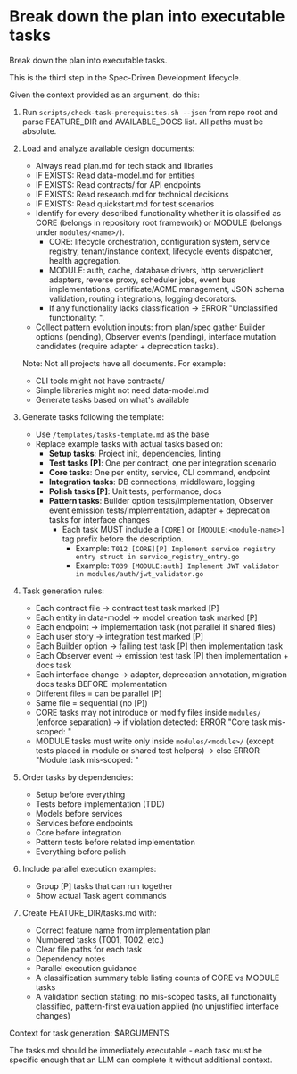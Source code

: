 # Break down the plan into executable tasks


Break down the plan into executable tasks.

This is the third step in the Spec-Driven Development lifecycle.

Given the context provided as an argument, do this:

1. Run `scripts/check-task-prerequisites.sh --json` from repo root and parse FEATURE_DIR and AVAILABLE_DOCS list. All paths must be absolute.
2. Load and analyze available design documents:
   - Always read plan.md for tech stack and libraries
   - IF EXISTS: Read data-model.md for entities
   - IF EXISTS: Read contracts/ for API endpoints  
   - IF EXISTS: Read research.md for technical decisions
   - IF EXISTS: Read quickstart.md for test scenarios
    - Identify for every described functionality whether it is classified as CORE (belongs in repository root framework) or MODULE (belongs under `modules/<name>/`).
       * CORE: lifecycle orchestration, configuration system, service registry, tenant/instance context, lifecycle events dispatcher, health aggregation.
       * MODULE: auth, cache, database drivers, http server/client adapters, reverse proxy, scheduler jobs, event bus implementations, certificate/ACME management, JSON schema validation, routing integrations, logging decorators.
       * If any functionality lacks classification → ERROR "Unclassified functionality: <item>".
   - Collect pattern evolution inputs: from plan/spec gather Builder options (pending), Observer events (pending), interface mutation candidates (require adapter + deprecation tasks).
   
   Note: Not all projects have all documents. For example:
   - CLI tools might not have contracts/
   - Simple libraries might not need data-model.md
   - Generate tasks based on what's available

3. Generate tasks following the template:
   - Use `/templates/tasks-template.md` as the base
   - Replace example tasks with actual tasks based on:
     * **Setup tasks**: Project init, dependencies, linting
     * **Test tasks [P]**: One per contract, one per integration scenario
     * **Core tasks**: One per entity, service, CLI command, endpoint
     * **Integration tasks**: DB connections, middleware, logging
     * **Polish tasks [P]**: Unit tests, performance, docs
     * **Pattern tasks**: Builder option tests/implementation, Observer event emission tests/implementation, adapter + deprecation tasks for interface changes
       * Each task MUST include a `[CORE]` or `[MODULE:<module-name>]` tag prefix before the description.
          - Example: `T012 [CORE][P] Implement service registry entry struct in service_registry_entry.go`
          - Example: `T039 [MODULE:auth] Implement JWT validator in modules/auth/jwt_validator.go`

4. Task generation rules:
   - Each contract file → contract test task marked [P]
   - Each entity in data-model → model creation task marked [P]
   - Each endpoint → implementation task (not parallel if shared files)
   - Each user story → integration test marked [P]
   - Each Builder option → failing test task [P] then implementation task
   - Each Observer event → emission test task [P] then implementation + docs task
   - Each interface change → adapter, deprecation annotation, migration docs tasks BEFORE implementation
   - Different files = can be parallel [P]
   - Same file = sequential (no [P])
   - CORE tasks may not introduce or modify files inside `modules/` (enforce separation) → if violation detected: ERROR "Core task mis-scoped: <task id>"
   - MODULE tasks must write only inside `modules/<module>/` (except tests placed in module or shared test helpers) → else ERROR "Module task mis-scoped: <task id>"

5. Order tasks by dependencies:
   - Setup before everything
   - Tests before implementation (TDD)
   - Models before services
   - Services before endpoints
   - Core before integration
   - Pattern tests before related implementation
   - Everything before polish

6. Include parallel execution examples:
   - Group [P] tasks that can run together
   - Show actual Task agent commands

7. Create FEATURE_DIR/tasks.md with:
   - Correct feature name from implementation plan
   - Numbered tasks (T001, T002, etc.)
   - Clear file paths for each task
   - Dependency notes
   - Parallel execution guidance
   - A classification summary table listing counts of CORE vs MODULE tasks
   - A validation section stating: no mis-scoped tasks, all functionality classified, pattern-first evaluation applied (no unjustified interface changes)

Context for task generation: $ARGUMENTS

The tasks.md should be immediately executable - each task must be specific enough that an LLM can complete it without additional context.
